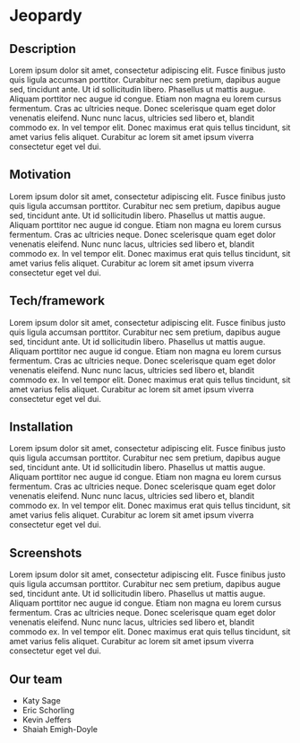 
# Jeopardy




## Description
                
Lorem ipsum dolor sit amet, consectetur adipiscing elit. Fusce finibus justo quis ligula accumsan porttitor. Curabitur nec sem pretium, dapibus augue sed, tincidunt ante. Ut id sollicitudin libero. Phasellus ut mattis augue. Aliquam porttitor nec augue id congue. Etiam non magna eu lorem cursus fermentum. Cras ac ultricies neque. Donec scelerisque quam eget dolor venenatis eleifend. Nunc nunc lacus, ultricies sed libero et, blandit commodo ex. In vel tempor elit. Donec maximus erat quis tellus tincidunt, sit amet varius felis aliquet. Curabitur ac lorem sit amet ipsum viverra consectetur eget vel dui.
                
## Motivation

Lorem ipsum dolor sit amet, consectetur adipiscing elit. Fusce finibus justo quis ligula accumsan porttitor. Curabitur nec sem pretium, dapibus augue sed, tincidunt ante. Ut id sollicitudin libero. Phasellus ut mattis augue. Aliquam porttitor nec augue id congue. Etiam non magna eu lorem cursus fermentum. Cras ac ultricies neque. Donec scelerisque quam eget dolor venenatis eleifend. Nunc nunc lacus, ultricies sed libero et, blandit commodo ex. In vel tempor elit. Donec maximus erat quis tellus tincidunt, sit amet varius felis aliquet. Curabitur ac lorem sit amet ipsum viverra consectetur eget vel dui.
                
                
## Tech/framework
            
Lorem ipsum dolor sit amet, consectetur adipiscing elit. Fusce finibus justo quis ligula accumsan porttitor. Curabitur nec sem pretium, dapibus augue sed, tincidunt ante. Ut id sollicitudin libero. Phasellus ut mattis augue. Aliquam porttitor nec augue id congue. Etiam non magna eu lorem cursus fermentum. Cras ac ultricies neque. Donec scelerisque quam eget dolor venenatis eleifend. Nunc nunc lacus, ultricies sed libero et, blandit commodo ex. In vel tempor elit. Donec maximus erat quis tellus tincidunt, sit amet varius felis aliquet. Curabitur ac lorem sit amet ipsum viverra consectetur eget vel dui.
                
## Installation

Lorem ipsum dolor sit amet, consectetur adipiscing elit. Fusce finibus justo quis ligula accumsan porttitor. Curabitur nec sem pretium, dapibus augue sed, tincidunt ante. Ut id sollicitudin libero. Phasellus ut mattis augue. Aliquam porttitor nec augue id congue. Etiam non magna eu lorem cursus fermentum. Cras ac ultricies neque. Donec scelerisque quam eget dolor venenatis eleifend. Nunc nunc lacus, ultricies sed libero et, blandit commodo ex. In vel tempor elit. Donec maximus erat quis tellus tincidunt, sit amet varius felis aliquet. Curabitur ac lorem sit amet ipsum viverra consectetur eget vel dui.


## Screenshots
                
Lorem ipsum dolor sit amet, consectetur adipiscing elit. Fusce finibus justo quis ligula accumsan porttitor. Curabitur nec sem pretium, dapibus augue sed, tincidunt ante. Ut id sollicitudin libero. Phasellus ut mattis augue. Aliquam porttitor nec augue id congue. Etiam non magna eu lorem cursus fermentum. Cras ac ultricies neque. Donec scelerisque quam eget dolor venenatis eleifend. Nunc nunc lacus, ultricies sed libero et, blandit commodo ex. In vel tempor elit. Donec maximus erat quis tellus tincidunt, sit amet varius felis aliquet. Curabitur ac lorem sit amet ipsum viverra consectetur eget vel dui.
        
## Our team

* Katy Sage
* Eric Schorling
* Kevin Jeffers
* Shaiah Emigh-Doyle
            